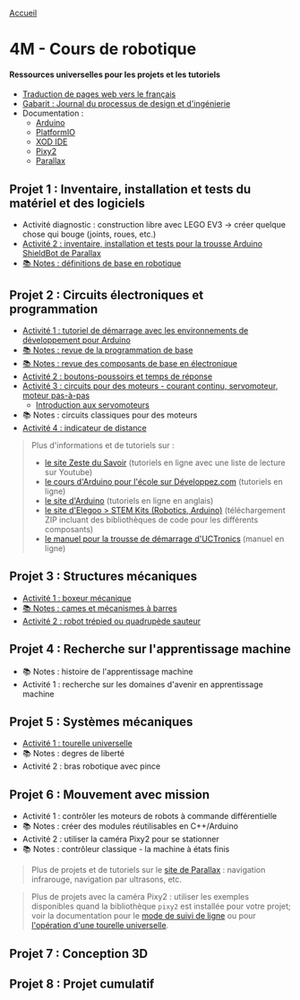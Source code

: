 [Accueil](./index.md)

# 4M - Cours de robotique

#### Ressources universelles pour les projets et les tutoriels

* [Traduction de pages web vers le français](https://docs.google.com/document/d/1y17romWgOPcvhSh9MgJROtPkUOQNkaMrkGqBu2A_q9w/view)
* [Gabarit : Journal du processus de design et d'ingénierie](https://docs.google.com/document/d/10qXbG6t7gSBiXH1rWh8tamR85JPlqGgy0t4OaY0Sv2M/view)
* Documentation :
    * [Arduino](https://docs.arduino.cc/built-in-examples/)
    * [PlatformIO](https://docs.platformio.org/en/latest/ide/vscode.html)
    * [XOD IDE](https://xod.io/docs/)
    * [Pixy2](https://docs.pixycam.com/wiki/doku.php?id=wiki:v2:start)
    * [Parallax](https://learn.parallax.com/tutorials/robot/shield-bot/robotics-board-education-shield-arduino)

## Projet 1 : Inventaire, installation et tests du matériel et des logiciels

* Activité diagnostic : construction libre avec LEGO EV3 -> créer quelque chose qui bouge (joints, roues, etc.)
* [Activité 2 : inventaire, installation et tests pour la trousse Arduino ShieldBot de Parallax](./p1-4m_act2.md)
* [📚 Notes : définitions de base en robotique](https://docs.google.com/document/d/1kr3UCqRWHvq4YeXPHUDKIzhNah-CdPPylHcNMfpNCUc/view)

## Projet 2 : Circuits électroniques et programmation

* [Activité 1 : tutoriel de démarrage avec les environnements de développement pour Arduino](./p2-4m_act1.md)
* [📚 Notes : revue de la programmation de base](./p2-4m_notes_prog.md)
* [📚 Notes : revue des composants de base en électronique](./p2-3m_notes_composants.md)
* [Activité 2 : boutons-poussoirs et temps de réponse](./p2-4m_act2.md)
* [Activité 3 : circuits pour des moteurs - courant continu, servomoteur, moteur pas-à-pas](./p2-4m_act3.md)
    * [Introduction aux servomoteurs](./p2-4m_act3_servo.md)
* 📚 Notes : circuits classiques pour des moteurs
* [Activité 4 : indicateur de distance](./p2-4m_act4.md)

<blockquote>
Plus d'informations et de tutoriels sur :
<ul>
<li><a href="https://zestedesavoir.com/tutoriels/686/arduino-premiers-pas-en-informatique-embarquee/">le site Zeste du Savoir</a> (tutoriels en ligne avec une liste de lecture sur Youtube)</li>
<li><a href="https://arduino.developpez.com/tutoriels/arduino-a-l-ecole/">le cours d'Arduino pour l'école sur Développez.com</a> (tutoriels en ligne)</li>
<li><a href="https://docs.arduino.cc/built-in-examples/ ">le site d'Arduino</a> (tutoriels en ligne en anglais)</li>
<li><a href="https://www.elegoo.com/pages/download">le site d'Elegoo > STEM Kits (Robotics, Arduino)</a> (téléchargement ZIP incluant des bibliothèques de code pour les différents composants)</li> 
<li><a href="https://www.manualslib.com/manual/1810234/Uctronics-Ultimate-Starter-Kit-For-Arduino.html">le manuel pour la trousse de démarrage d'UCTronics</a> (manuel en ligne)</li>
</ul>
</blockquote>

## Projet 3 : Structures mécaniques

* [Activité 1 : boxeur mécanique](./p3-4m_act1.md)
* [📚 Notes : cames et mécanismes à barres](./p3-4m_notes.md) 
* [Activité 2 : robot trépied ou quadrupède sauteur](./p3-4m_act2.md)

## Projet 4 : Recherche sur l'apprentissage machine

* 📚 Notes : histoire de l'apprentissage machine
* Activité 1 : recherche sur les domaines d'avenir en apprentissage machine

## Projet 5 : Systèmes mécaniques

* [Activité 1 : tourelle universelle](./p5-4m_act1.md)
* 📚 Notes : degres de liberté
* Activité 2 : bras robotique avec pince

## Projet 6 : Mouvement avec mission

* Activité 1 : contrôler les moteurs de robots à commande différentielle
* 📚 Notes : créer des modules réutilisables en C++/Arduino
* Activité 2 : utiliser la caméra Pixy2 pour se stationner
* 📚 Notes : contrôleur classique - la machine à états finis

> Plus de projets et de tutoriels sur le [site de Parallax](https://learn.parallax.com/tutorials/robot/shield-bot/robotics-board-education-shield-arduino) : navigation infrarouge, navigation par ultrasons, etc.

> Plus de projets avec la caméra Pixy2 : utiliser les exemples disponibles quand la bibliothèque `pixy2` est installée pour votre projet; voir la documentation pour le [mode de suivi de ligne](https://docs.pixycam.com/wiki/doku.php?id=wiki:v2:line_tracking) ou pour [l'opération d'une tourelle universelle](http://docs.pixycam.com/wiki/doku.php?id=wiki:v2:pan_tilt_demo).

## Projet 7 : Conception 3D

## Projet 8 : Projet cumulatif